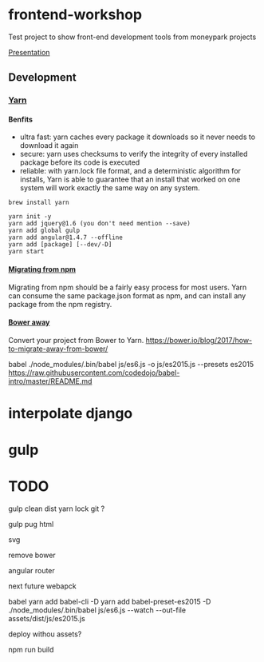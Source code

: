 # frontend-workshop
Test project to show front-end development tools from moneypark projects

[Presentation](https://julia-dizhak.github.io/presentations/topic-moneypark-frontend-workshop/)

## Development

### [Yarn](https://yarnpkg.com)
#### Benfits
<ul>
<li>ultra fast: yarn caches every package it downloads so it never needs to download it again</li>
<li>secure: yarn uses checksums to verify the integrity of every installed package before its code is executed</li>
<li>reliable: with yarn.lock file format, and a deterministic algorithm for installs, Yarn is able to guarantee that an install that worked on one system will work exactly the same way on any system.</li>
</ul>

```installation
brew install yarn
```

```[usage](https://yarnpkg.com/en/docs/usage)
yarn init -y
yarn add jquery@1.6 (you don't need mention --save)
yarn add global gulp
yarn add angular@1.4.7 --offline
yarn add [package] [--dev/-D]
yarn start
```

#### [Migrating from npm](https://yarnpkg.com/lang/en/docs/migrating-from-npm/)
Migrating from npm should be a fairly easy process for most users. Yarn can consume the same package.json format as npm, and can install any package from the npm registry.

#### [Bower away](https://github.com/sheerun/bower-away)
Convert your project from Bower to Yarn.
https://bower.io/blog/2017/how-to-migrate-away-from-bower/



babel
./node_modules/.bin/babel js/es6.js -o js/es2015.js --presets es2015
https://raw.githubusercontent.com/codedojo/babel-intro/master/README.md




# interpolate django


# gulp

# TODO
gulp clean dist
yarn lock git ?

gulp pug html

svg


remove bower

angular router


next future
webapck

babel
yarn add babel-cli -D
yarn add babel-preset-es2015 -D
./node_modules/.bin/babel js/es6.js --watch --out-file assets/dist/js/es2015.js

deploy withou assets?


npm run build
